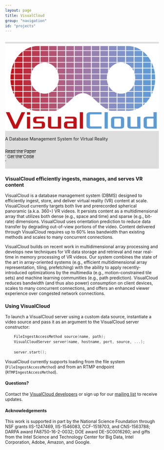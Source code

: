 ```yaml
---
layout: page
title: VisualCloud
group: "navigation"
id: "projects"
---
```


<link href="https://maxcdn.bootstrapcdn.com/bootstrap/3.3.6/css/bootstrap.min.css" rel="stylesheet">

<div class="jumbotron" style="background-image: none; background-color: #ddd; background-size: cover; height: auto; padding: 5px 0 10px 0; margin-top: 2em">
  <img src="../../images/projects/visualcloud.png" alt="Logo" style="width: 40rem" />
  <p>A Database Management System for Virtual Reality</p>
  <p>
  	<a class="btn btn-primary btn-lg label-primary" href="haynes-sigmod17-demo.pdf" role="button" style="width: 180px;"><span style="position: relative; top:10px">Read the Paper</span><br/><small>&nbsp;</small></a>
  	<a class="btn btn-primary btn-lg label-primary" href="https://github.com/brandonhaynes/visualcloud" role="button" style="width: 180px"><span style="position: relative; top:10px">Get the Code</span><br/><small>&nbsp;</small></a>
  </p>
</div>

### VisualCloud efficiently ingests, manages, and serves VR content

VisualCloud is a database management system (DBMS) designed
to efficiently ingest, store, and deliver virtual reality (VR)
content at scale. VisualCloud currently targets both live and prerecorded
spherical panoramic (a.k.a. 360◦) VR videos. It persists content
as a multidimensional array that utilizes both dense (e.g., space and
time) and sparse (e.g., bit-rate) dimensions. VisualCloud uses orientation
prediction to reduce data transfer by degrading out-of-view
portions of the video. Content delivered through VisualCloud requires
up to 60% less bandwidth than existing methods and scales
to many concurrent connections.

VisualCloud builds on recent work in multidimensional array
processing and develops new techniques for VR data storage
and retrieval and near real-time in memory processing of VR
videos. Our system combines the state of the art in array-oriented
systems (e.g., efficient multidimensional array representation,
tiling, prefetching) with the ability to apply recently-introduced optimizations
by the multimedia (e.g., motion-constrained tile sets)
and machine learning communities (e.g., path prediction). VisualCloud
reduces bandwidth (and thus also power) consumption on
client devices, scales to many concurrent connections, and offers an
enhanced viewer experience over congested network connections.

### Using VisualCloud

To launch a VisualCloud server using a custom data source, instantiate a video source and pass it as an argument to the VisualCloud server constructor:

```c
    FileIngestAccessMethod source(name, path);
    VisualCloudServer server(name, hostname, port, source, ...);

    server.start();
```

VisualCloud currently supports loading from the file system (`FileIngestAccessMethod`) and from an RTMP endpoint (`RTMPIngestAccessMethod`).

#### Questions?

Contact the [VisualCloud developers](mailto:visualcloud@cs.washington.edu) or sign up for our [mailing list](https://mailman.cs.washington.edu/mailman/listinfo/visualcloud) to receive updates.

#### Acknowledgements

This work is supported in part by the National Science Foundation
through NSF grants IIS-1247469, IIS-1546083, CCF-1518703, and CNS-1563788;
DARPA award FA8750-16-2-0032; DOE award DE-SC0016260;
and gifts from the Intel Science and Technology Center for Big
Data, Intel Corporation, Adobe, Amazon, and Google.

&nbsp;
